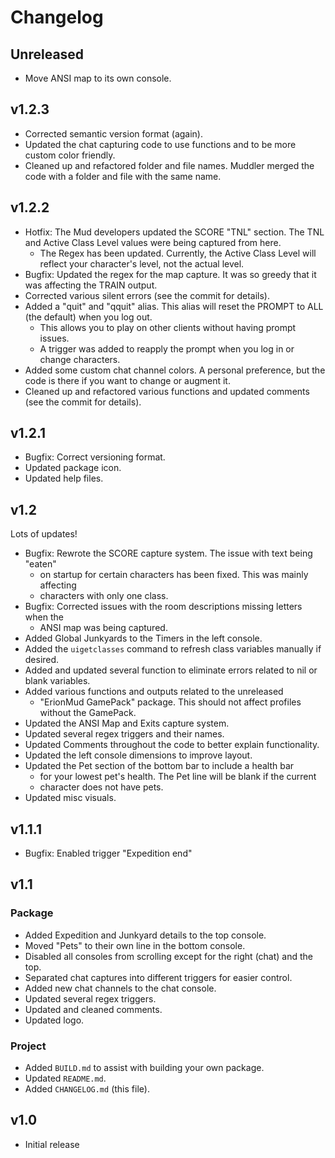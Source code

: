 # Changelog

## Unreleased

- Move ANSI map to its own console.

## v1.2.3

- Corrected semantic version format (again).
- Updated the chat capturing code to use functions and to be more custom color friendly.
- Cleaned up and refactored folder and file names. Muddler merged the code with a folder and file with the same name.

## v1.2.2

- Hotfix: The Mud developers updated the SCORE "TNL" section. The TNL and Active Class Level values were being captured from here.
  - The Regex has been updated. Currently, the Active Class Level will reflect your character's level, not the actual level.
- Bugfix: Updated the regex for the map capture. It was so greedy that it was affecting the TRAIN output.
- Corrected various silent errors (see the commit for details).
- Added a "quit" and "qquit" alias. This alias will reset the PROMPT to ALL (the default) when you log out.
  - This allows you to play on other clients without having prompt issues.
  - A trigger was added to reapply the prompt when you log in or change characters.
- Added some custom chat channel colors. A personal preference, but the code is there if you want to change or augment it.
- Cleaned up and refactored various functions and updated comments (see the commit for details).

## v1.2.1

- Bugfix: Correct versioning format.
- Updated package icon.
- Updated help files.

## v1.2

Lots of updates!

- Bugfix: Rewrote the SCORE capture system. The issue with text being "eaten"
  - on startup for certain characters has been fixed. This was mainly affecting
  - characters with only one class.
- Bugfix: Corrected issues with the room descriptions missing letters when the
  - ANSI map was being captured.
- Added Global Junkyards to the Timers in the left console.
- Added the `uigetclasses` command to refresh class variables manually if desired.
- Added and updated several function to eliminate errors related to nil or blank variables.
- Added various functions and outputs related to the unreleased
  - "ErionMud GamePack" package. This should not affect profiles without the GamePack.
- Updated the ANSI Map and Exits capture system.
- Updated several regex triggers and their names.
- Updated Comments throughout the code to better explain functionality.
- Updated the left console dimensions to improve layout.
- Updated the Pet section of the bottom bar to include a health bar
  - for your lowest pet's health. The Pet line will be blank if the current
  - character does not have pets.
- Updated misc visuals.

## v1.1.1

- Bugfix: Enabled trigger "Expedition end"

## v1.1

### Package

- Added Expedition and Junkyard details to the top console.
- Moved "Pets" to their own line in the bottom console.
- Disabled all consoles from scrolling except for the right (chat) and the top.
- Separated chat captures into different triggers for easier control.
- Added new chat channels to the chat console.
- Updated several regex triggers.
- Updated and cleaned comments.
- Updated logo.

### Project

- Added `BUILD.md` to assist with building your own package.
- Updated `README.md`.
- Added `CHANGELOG.md` (this file).

## v1.0

- Initial release
